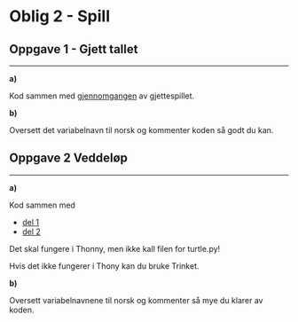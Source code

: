 # Oblig 2 - Spill

## Oppgave 1 - Gjett tallet

---

**a)** 

Kod sammen med [gjennomgangen](https://www.youtube.com/watch?v=2sWTNMi4XpE) av gjettespillet.

**b)** 

Oversett det variabelnavn til norsk og kommenter koden så godt du kan. 


## Oppgave 2 Veddeløp
---

**a)** 

Kod sammen med 
 * [del 1](https://www.youtube.com/watch?v=tXH-cY7N5bg)
 * [del 2](https://www.youtube.com/watch?v=hxbEubm1yQo)

Det skal fungere i Thonny, men ikke kall filen for turtle.py!

Hvis det ikke fungerer i Thony kan du bruke Trinket.

**b)** 

Oversett variabelnavnene til norsk og kommenter så mye du klarer av koden.






